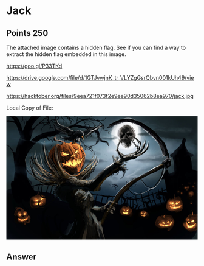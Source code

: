 # Jack

## Points 250

The attached image contains a hidden flag. See if you can find a way to extract the hidden flag embedded in this image.

https://goo.gl/P33TKd

https://drive.google.com/file/d/1GTJvwjnK_tr_VLYZgGsrQbvn001kUh49/view

https://hacktober.org/files/9eea721f073f2e9ee90d35062b8ea970/jack.jpg

Local Copy of File:

![](files/jack.jpg)

## Answer